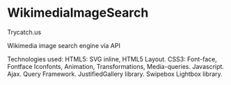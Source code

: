 WikimediaImageSearch
====================

Trycatch.us

Wikimedia image search engine vía API

Technologies used:
  HTML5:
    SVG inline,
    HTML5 Layout.
  CSS3:
    Font-face,
    Fontface Iconfonts,
    Animation,
    Transformations,
    Media-queries.
  Javascript.
  Ajax.
  Query Framework.
  JustifiedGallery library.
  Swipebox Lightbox library.

